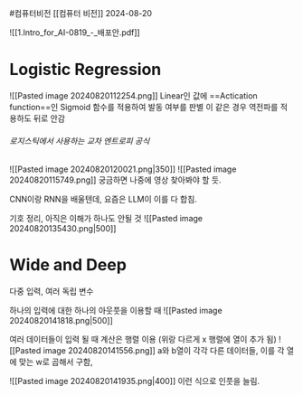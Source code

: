 #컴퓨터비전 
[[컴퓨터 비전]]
2024-08-20

![[1.Intro_for_AI-0819_-_배포안.pdf]]

# Logistic Regression

![[Pasted image 20240820112254.png]]
Linear인 값에 ==Actication function==인 Sigmoid 함수를 적용하여 발동 여부를 판별
이 같은 경우 역전파를 적용하도 뒤로 안감

###### 로지스틱에서 사용하는 교차 엔트로피 공식
![[Pasted image 20240820120021.png|350]]
![[Pasted image 20240820115749.png]]
궁금하면 나중에 영상 찾아봐야 할 듯.


CNN이랑 RNN을 배울텐데, 요즘은 LLM이 이를 다 합침.

기호 정리, 아직은 이해가 하나도 안될 것
![[Pasted image 20240820135430.png|500]]

# Wide and Deep
다중 입력, 여러 독립 변수

하나의 입력에 대한 하나의 아웃풋을 이용할 때
![[Pasted image 20240820141818.png|500]]

여러 데이터들이 입력 될 때 계산은 행렬 이용 (위랑 다르게 x 행렬에 열이 추가 됨)
![[Pasted image 20240820141556.png]]
a와 b열이 각각 다른 데이터들, 이를 각 열에 맞는 w로 곱해서 구함,

![[Pasted image 20240820141935.png|400]]
이런 식으로 인풋을 늘림.

